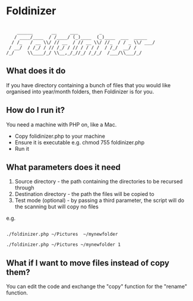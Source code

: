 # Foldinizer

```

    ______       __     ___        _                 
   / ____/____  / /____/ (_)____  (_)____  ___  _____
  / /_   / __ \\/ // __  / // __ \\/ //_  / / _ \\/ ___/
 / __/  / /_/ / // /_/ / // / / / /  / /_/  __/ /    
/_/     \\____/_/ \\__,_/_//_/ /_/_/  /___/\\___/_/

```

## What does it do

If you have directory containing a bunch of files that you would like organised into year/month folders, then Foldinizer is for you. 

## How do I run it?

You need a machine with PHP on, like a Mac.

* Copy folidinizer.php to your machine
* Ensure it is executable e.g. chmod 755 foldinizer.php
* Run it 

## What parameters does it need

1) Source directory - the path containing the directories to be recursed through
2) Destination directory - the path the files will be copied to
3) Test mode (optional) - by passing a third parameter, the script will do the scanning but will copy no files

e.g.
```

./foldinizer.php ~/Pictures  ~/mynewfolder

./foldinizer.php ~/Pictures ~/mynewfolder 1

```

## What if I want to move files instead of copy them?

You can edit the code and exchange the "copy" function for the "rename" function.
